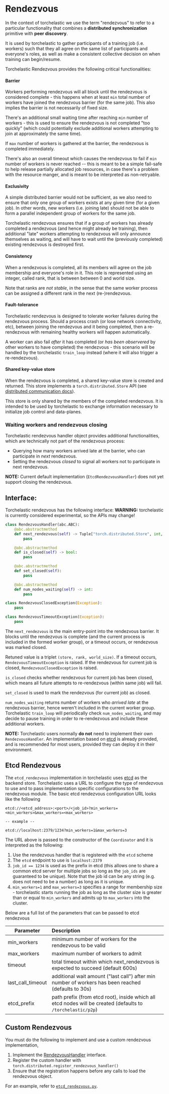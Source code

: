 # Rendezvous
In the context of torchelastic we use the term "rendezvous" to refer to a particular
functionality that combines a **distributed synchronization** primitive with **peer discovery**.

It is used by torchelastic to gather participants of a training job (i.e. workers)
such that they all agree on the same list of participants and everyone's roles,
as well as make a consistent collective decision on when training can begin/resume.

Torchelastic Rendezvous provides the following critical functionalities:

#### Barrier
Workers performing rendezvous will all block until the rendezvous is considered
complete - this happens when at least `min` total number of workers have joined the
rendezvous barrier (for the same job). This also implies the barrier is not necessarily
of fixed size.

There's an additional small waiting time after reaching `min` number of
workers - this is used to ensure the rendezvous is not completed "too quickly" (which
could potentially exclude additional workers attempting to join at approximately
the same time).

If `max` number of workers is gathered at the barrier, the rendezvous is completed
immediately.

There's also an overall timeout which causes the rendezvous to fail if `min` number
of workers is never reached -- this is meant to be a simple fail-safe to help release
partially allocated job resources, in case there's a problem with the resource manger,
and is meant to be interpreted as non-retryable.

#### Exclusivity
A simple distributed barrier would not be sufficient, as we also need to ensure that
only one group of workers exists at any given time (for a given job).
In other words, new workers (i.e. joining late) should not be able to form a parallel
independent group of workers for the same job.

Torchelastic rendezvous ensures that if a group of workers has already completed
a rendezvous (and hence might already be training), then additional "late" workers
attempting to rendezvous will only announce themselves as waiting, and will have to
wait until the (previously completed) existing rendezvous is destroyed first.

#### Consistency
When a rendezvous is completed, all its members will agree on the job membership
and everyone's role in it. This role is represented using an integer, called rank,
that is between between 0 and world size.

Note that ranks are *not stable*, in the sense that the same worker process can be
assigned a different rank in the next (re-)rendezvous.

#### Fault-tolerance
Torchelastic rendezvous is designed to tolerate worker failures during the rendezvous
process. Should a process crash (or lose network connectivity, etc), between joining
the rendezvous and it being completed, then a re-rendezvous with remaining healthy
workers will happen automatically.

A worker can also fail *after* it has completed (or *has been observered* by other
workers to have completed) the rendezvous - this scenario will be handled by the
torchelastic `train_loop` instead (where it will also trigger a re-rendezvous).

#### Shared key-value store
When the rendezvous is completed, a shared key-value store is created and returned.
This store implements a `torch.distributed.Store` API (see [distributed communication docs](https://pytorch.org/docs/stable/distributed.html)).

This store is only shared by the members of the completed rendezvous. It is intended
to be used by torchelastic to exchange information necessary to initialize job
control and data-planes.

### Waiting workers and rendezvous closing
Torchelastic rendezvous handler object provides additional functionalities, which
are technically not part of the rendezvous process:
* Querying how many workers arrived late at the barrier, who can participate in *next* rendezvous.
* Setting the rendezvous *closed* to signal all workers not to participate in next rendezvous.

**NOTE:** Current default implementation (`EtcdRendezvousHandler`) does not yet
support closing the rendezvous.

## Interface:
Torchelastic rendezvous has the following interface:
**WARNING:** torchelastic is currently considered experimental, so the APIs may change!

```python
class RendezvousHandler(abc.ABC):
    @abc.abstractmethod
    def next_rendezvous(self) -> Tuple["torch.distributed.Store", int, int]:
        pass

    @abc.abstractmethod
    def is_closed(self) -> bool:
        pass

    @abc.abstractmethod
    def set_closed(self):
        pass

    @abc.abstractmethod
    def num_nodes_waiting(self) -> int:
        pass

class RendezvousClosedException(Exception):
    pass

class RendezvousTimeoutException(Exception):
    pass
```

The `next_rendezvous` is the main entry-point into the rendezvous barrier. It blocks
until the rendezvous is complete (and the current process is included in the formed
worker group), or a timeout occurs, or rendezvous was marked closed.

Retuned value is a triplet `(store, rank, world_size)`.
If a timeout occurs, `RendezvousTimeoutException` is raised.
If the rendezvous for current job is closed, `RendezvousClosedException` is raised.

`is_closed` checks whether rendezvous for current job has been closed, which means
all future attempts to re-rendezvous (within same job) will fail.

`set_closed` is used to mark the rendezvous (for current job) as closed.

`num_nodes_waiting` returns number of workers who *arrived late* at the rendezvous barrier,
hence weren't included in the current worker group.
Torchelastic `train_loop` will periodically check `num_nodes_waiting`, and may
decide to pause training in order to re-rendezvous and include these additional workers.

**NOTE:** Torchelastic users normally **do not** need to implement their own
`RendezvousHandler`. An implementation based on [etcd](https://etcd.io/) is
already provided, and is recommended for most users, provided they can deploy it
in their environment.

## Etcd Rendezvous

The `etcd_rendezvous` implementation in torchelastic uses [etcd](https://etcd.io/)
as the backend store. Torchelastic uses a URL to configure the type of rendezvous
to use and to pass implementation specific configurations to the rendezvous
module. The basic etcd rendezvous configuration URL looks like the following

```
etcd://<etcd_address>:<port>/<job_id>?min_workers=<min_workers>&max_workers=<max_workers>

-- example --

etcd://localhost:2379/1234?min_workers=1&max_workers=3
```

The URL above is passed to the constructor of the `Coordinator` and it is interpreted
as the following:

1. Use the rendezvous handler that is registered with the `etcd` scheme
2. The `etcd` endpoint to use is `localhost:2379`
3. `job_id == 1234` is used as the prefix in etcd (this allows one to share a 
common etcd server for multiple jobs so long as the `job_ids` are guaranteed to be unique).
Note that the job id can be any string (e.g. does not need to be a number) as long as it is unique.
4. `min_workers=1` and `max_workers=3` specifies a range for membership size - 
torchelastic starts running the job as long as the cluster size is greater than or equal to 
`min_workers` and admits up to `max_workers` into the cluster.

Below are a full list of the parameters that can be passed to etcd rendezvous

| Parameter  | Description |
|-----------------------------------|:--------------------|
| min_workers | minimum number of workers for the rendezvous to be valid |
| max_workers | maximum number of workers to admit |
| timeout | total timeout within which next_rendezvous is expected to succeed (default 600s) |
| last_call_timeout | additional wait amount ("last call") after min number of workers has been reached (defaults to 30s)|
| etcd_prefix | path prefix (from etcd root), inside which all etcd nodes will be created (defaults to  `/torchelastic/p2p`)|

## Custom Rendezvous

You must do the following to implement and use a custom rendezvous implementation,

1. Implement the [RendezvousHandler](api.py) interface.
2. Register the custom handler with `torch.distributed.register_rendezvous_handler()`
3. Ensure that the registration happens before any calls to load the rendezvous object.

For an example, refer to [`etcd_rendezvous.py`](etcd_rendezvous.py).
   



